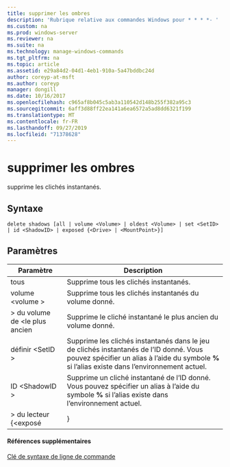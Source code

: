 ```yaml
---
title: supprimer les ombres
description: 'Rubrique relative aux commandes Windows pour * * * *- '
ms.custom: na
ms.prod: windows-server
ms.reviewer: na
ms.suite: na
ms.technology: manage-windows-commands
ms.tgt_pltfrm: na
ms.topic: article
ms.assetid: e29a84d2-04d1-4eb1-910a-5a47bddbc24d
author: coreyp-at-msft
ms.author: coreyp
manager: dongill
ms.date: 10/16/2017
ms.openlocfilehash: c965af8b045c5ab3a110542d148b255f382a95c3
ms.sourcegitcommit: 6aff3d88ff22ea141a6ea6572a5ad8dd6321f199
ms.translationtype: MT
ms.contentlocale: fr-FR
ms.lasthandoff: 09/27/2019
ms.locfileid: "71378628"
---
```

# <a name="delete-shadows"></a>supprimer les ombres



supprime les clichés instantanés.

## <a name="syntax"></a>Syntaxe

```
delete shadows [all | volume <Volume> | oldest <Volume> | set <SetID> | id <ShadowID> | exposed {<Drive> | <MountPoint>}]
```

## <a name="parameters"></a>Paramètres

|     Paramètre     |                                                                             Description                                                                              |
|-------------------|----------------------------------------------------------------------------------------------------------------------------------------------------------------------|
|        tous        |                                                                      Supprime tous les clichés instantanés.                                                                      |
| volume \<volume >  |                                                            Supprime tous les clichés instantanés du volume donné.                                                            |
| > du volume de \<le plus ancien  |                                                         Supprime le cliché instantané le plus ancien du volume donné.                                                          |
|   définir \<SetID >    | Supprime les clichés instantanés dans le jeu de clichés instantanés de l’ID donné. Vous pouvez spécifier un alias à l’aide du symbole **%** si l’alias existe dans l’environnement actuel. |
|  ID \<ShadowID >   |              Supprime un cliché instantané de l’ID donné. Vous pouvez spécifier un alias à l’aide du symbole **%** si l’alias existe dans l’environnement actuel.               |
| > du lecteur {\<exposé |                                                                            <MountPoint>}                                                                             |

#### <a name="additional-references"></a>Références supplémentaires

[Clé de syntaxe de ligne de commande](command-line-syntax-key.md)